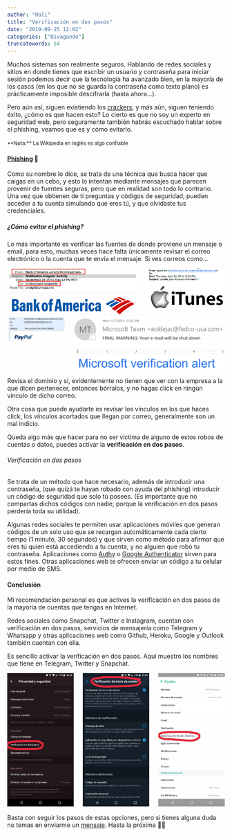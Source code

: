 ```yaml
---
author: "Hali"
title: "Verificación en dos pasos"
date: "2019-09-25 12:02"
categories: ["Divagando"]
truncatewords: 54
---
```


Muchos sistemas son realmente seguros. Hablando de redes sociales y sitios en
donde tienes que escribir un usuario y contraseña para iniciar sesión podemos
decir que la tecnología ha avanzado bien, en la mayoría de los casos (en los
que no se guarda la contraseña como texto plano) es prácticamente imposible
descifrarla (hasta ahora...).

Pero aún así, siguen existiendo los [crackers][], y más aún, siguen teniendo
éxito, ¿cómo es que hacen esto? Lo cierto es que no soy un experto en
seguridad web, pero seguramente también habrás escuchado hablar sobre el
phishing, veamos que es y cómo evitarlo.

<small>
**Nota:** La Wikipedia en inglés es algo confiable
</small>

#### [Phishing][] 🎣

Como su nombre lo dice, se trata de una técnica que busca hacer que caigas en
un cebo, y esto lo intentan mediante mensajes que parecen provenir de fuentes
seguras, pero que en realidad son todo lo contrario.
Una vez que obtienen de ti preguntas y códigos de seguridad, pueden acceder a
tu cuenta simulando que eres tú, y que olvidaste tus credenciales.

##### ¿Cómo evitar el phishing?

Lo más importante es verificar las fuentes de donde proviene un mensaje o
email, para esto, muchas veces hace falta únicamente revisar el correo
electrónico o la cuenta que te envía el mensaje. Si ves correos como...

<div class="columns">
	<div class="column">
		<img
			alt="Ejemplo de phishing: Bank of America"
			src="/img/2019-09-25-two-step-verification/phishing1.png">
	</div>
	<div class="column">
		<img
			alt="Ejemplo de phishing: iTunes"
			src="/img/2019-09-25-two-step-verification/phishing2.png">
	</div>
</div>
<div class="columns">
	<div class="column">
		<img
			alt="Ejemplo de phishing: PayPal"
			src="/img/2019-09-25-two-step-verification/phishing3.jpeg">
	</div>
	<div class="column">
		<img
			alt="Ejemplo de phishing: Microsoft"
			src="/img/2019-09-25-two-step-verification/phishing4.png">
	</div>
</div>

Revisa el dominio y si, evidentemente no tienen que ver con la empresa a la
que dicen pertenecer, entonces bórralos, y no hagas click en ningún vínculo de
dicho correo.

Otra cosa que puede ayudarte es revisar los vínculos en los que haces click,
los vínculos acortados que llegan por correo, generalmente son un mal indicio.

Queda algo más que hacer para no ser víctima de alguno de estos robos de
cuentas o datos, puedes activar la **verificación en dos pasos**.

###### Verificación en dos pasos

Se trata de un método que hace necesario, además de introducir una contraseña,
(que quizá te hayan robado con ayuda del phishing) introducir un código de
seguridad que solo tú posees. (Es importante que no compartas dichos códigos
con nadie, porque la verificación en dos pasos perdería toda su utilidad).

Algunas redes sociales te permiten usar aplicaciones móviles que generan
códigos de un solo uso que se recargan automáticamente cada cierto tiempo (1
minuto, 30 segundos) y que sirven como método para afirmar que eres tú quien
está accediendo a tu cuenta, y no alguien que robó tu contraseña. Aplicaciones
como [Authy][] o [Google Authenticator][] sirven para estos fines. Otras
aplicaciones web te ofrecen enviar un código a tu celular por medio de SMS.

#### Conclusión

Mi recomendación personal es que actives la verificación en dos pasos de la
mayoría de cuentas que tengas en Internet.

Redes sociales como Snapchat, Twitter e Instagram, cuentan con verificación en
dos pasos, servicios de mensajería como Telegram y Whatsapp y otras
aplicaciones web como Github, Heroku, Google y Outlook también cuentan con
ella.

Es sencillo activar la verificación en dos pasos. Aquí muestro los nombres que
tiene en Telegram, Twitter y Snapchat.

<div class="columns">
	<div class="column">
		<img
			src="/img/2019-09-25-two-step-verification/telegram-2fa.jpg"
			alt="Configuración de privacidad y seguridad de Telegram">
	</div>
	<div class="column">
		<img
			src="/img/2019-09-25-two-step-verification/twitter-2fa.jpg"
			alt="Configuración de verificación de inicio de sesión de Twitter">
	</div>
	<div class="column">
		<img
			src="/img/2019-09-25-two-step-verification/snapchat-2fa.jpg"
			alt="Ajustes de Snapchat (Autenticación de dos factores)">
	</div>
</div>

Basta con seguir los pasos de estas opciones, pero si tienes alguna duda no
temas en enviarme un [mensaje][t.me]. Hasta la próxima 👋🏽

[crackers]: https://dle.rae.es/?id=BBnPPfB
[phishing]: https://en.wikipedia.org/wiki/Phishing
[authy]: https://authy.com
[google authenticator]: https://play.google.com/store/apps/details?id=com.google.android.apps.authenticator2
[t.me]: https://t.me/halivert
